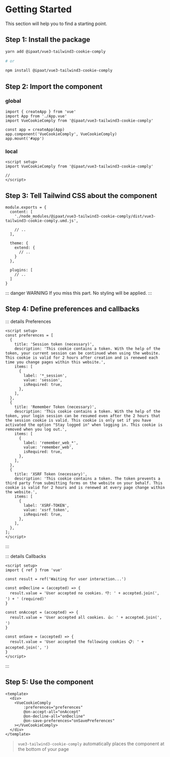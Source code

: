 # Getting Started

This section will help you to find a starting point.

## Step 1: Install the package

```bash
yarn add @ipaat/vue3-tailwind3-cookie-comply
  
# or
  
npm install @ipaat/vue3-tailwind3-cookie-comply
```

## Step 2: Import the component

### global

```js{3,6}
import { createApp } from 'vue'
import App from './App.vue'
import VueCookieComply from '@ipaat/vue3-tailwind3-cookie-comply'
  
const app = createApp(App)
app.component('VueCookieComply', VueCookieComply)
app.mount('#app')
```

### local
```js-vue{2}
<script setup>
import VueCookieComply from '@ipaat/vue3-tailwind3-cookie-comply'
  
//
</script>
```

## Step 3: Tell Tailwind CSS about the component

```js{3}
module.exports = {
  content: [
    './node_modules/@ipaat/vue3-tailwind3-cookie-comply/dist/vue3-tailwind3-cookie-comply.umd.js',

    // ..
  ],
  
  theme: {
    extend: {
      // ..
    }
  },
  
  plugins: [
    // ..
  ]
}
```

::: danger WARNING
If you miss this part. No styling will be applied.
:::

## Step 4: Define preferences and callbacks

::: details Preferences
```js-vue
<script setup>
const preferences = [
  {
    title: 'Session token (necessary)',
    description: 'This cookie contains a token. With the help of the token, your current session can be continued when using the website. This cookie is valid for 2 hours after creation and is renewed each time you change pages within this website.',
    items: [
      {
        label: '*_session',
        value: 'session',
        isRequired: true,
      },
    ],
  },
  {
    title: 'Remember Token (necessary)',
    description: 'This cookie contains a token. With the help of the token, your login session can be resumed even after the 2 hours that the session cookie is valid. This cookie is only set if you have activated the option "Stay logged in" when logging in. This cookie is removed when you log out.',
    items: [
      {
        label: 'remember_web_*',
        value: 'remember_web',
        isRequired: true,
      },
    ],
  },
  {
    title: 'XSRF Token (necessary)',
    description: 'This cookie contains a token. The token prevents a third party from submitting forms on the website on your behalf. This cookie is valid for 2 hours and is renewed at every page change within the website.',
    items: [
      {
        label: 'XSRF-TOKEN',
        value: 'xsrf_token',
        isRequired: true,
      },
    ],
  },
];
</script>
```
:::

::: details Callbacks
```js-vue
<script setup>
import { ref } from 'vue'
  
const result = ref('Waiting for user interaction...')
  
const onDecline = (accepted) => {
  result.value = 'User accepted no cookies. 👎: ' + accepted.join(', ') + ' (required)'
}
  
const onAccept = (accepted) => {
  result.value = 'User accepted all cookies. 👍: ' + accepted.join(', ')
}
  
const onSave = (accepted) => {
  result.value = 'User accepted the following cookies 📋: ' + accepted.join(', ')
}
</script>
```
:::

## Step 5: Use the component

```js-vue{3-8}
<template>
  <div>
    <VueCookieComply
        :preferences="preferences"
        @on-accept-all="onAccept"
        @on-decline-all="onDecline"
        @on-save-preferences="onSavePreferences"
    ></VueCookieComply>
  </div>
</template>
```

> `vue3-tailwind3-cookie-comply` automatically places the component at the bottom of your page
